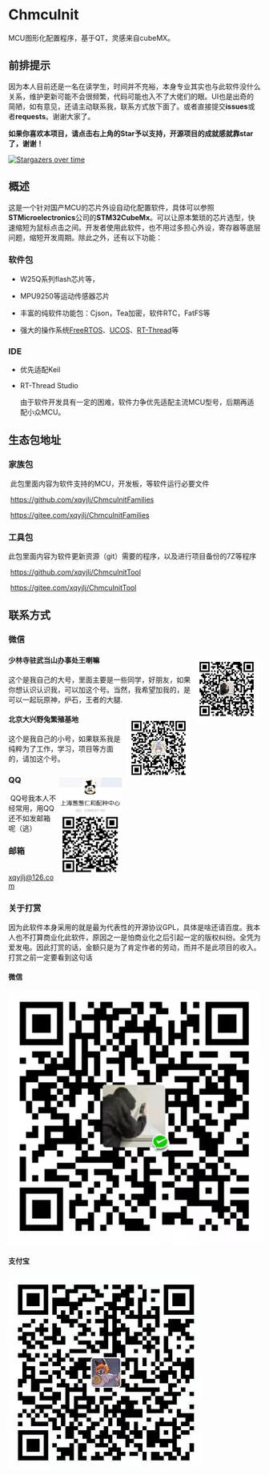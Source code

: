 # ChmcuInit

MCU图形化配置程序，基于QT，灵感来自cubeMX。

## 前排提示

​	因为本人目前还是一名在读学生，时间并不充裕，本身专业其实也与此软件没什么关系，维护更新可能不会很频繁，代码可能也入不了大佬们的眼。UI也是出奇的简陋，如有意见，还请主动联系我，联系方式放下面了。或者直接提交**issues**或者**requests**。谢谢大家了。

**如果你喜欢本项目，请点击右上角的Star予以支持，开源项目的成就感就靠star了，谢谢！**

[![Stargazers over time](https://starchart.cc/xqyjlj/ChmcuInit.svg)](https://starchart.cc/xqyjlj/ChmcuInit)

## 概述

​		这是一个针对国产MCU的芯片外设自动化配置软件，具体可以参照**STMicroelectronics**公司的**STM32CubeMx**。可以让原本繁琐的芯片选型，快速缩短为鼠标点击之间。开发者使用此软件，也不用过多担心外设，寄存器等底层问题，缩短开发周期。除此之外，还有以下功能：

### 软件包

- W25Q系列flash芯片等，

- MPU9250等运动传感器芯片

- 丰富的纯软件功能包：Cjson，Tea加密，软件RTC，FatFS等

- 强大的操作系统[FreeRTOS](https://freertos.org/)、[UCOS](https://www.micrium.com/rtos/kernels/)、[RT-Thread](https://www.rt-thread.org/)等

### IDE

- 优先适配Keil
- RT-Thread Studio

  由于软件开发具有一定的困难，软件力争优先适配主流MCU型号，后期再适配小众MCU。

## 生态包地址

### 家族包

​	此包里面内容为软件支持的MCU，开发板，等软件运行必要文件

​	https://github.com/xqyjlj/ChmcuInitFamilies

​	https://gitee.com/xqyjlj/ChmcuInitFamilies

### 工具包

​	此包里面内容为软件更新资源（git）需要的程序，以及进行项目备份的7Z等程序

​	https://github.com/xqyjlj/ChmcuInitTool

​	https://gitee.com/xqyjlj/ChmcuInitTool

## 联系方式

### 微信

#### 少林寺驻武当山办事处王喇嘛<img src="./assets/少林寺驻武当山办事处大神父王喇嘛.png" width=25% align=right hspace="5" vspace="5"/>

​	这个是我自己的大号，里面主要是一些同学，好朋友，如果你想认识认识我，可以加这个号。当然，我希望加我的，是可以一起玩原神，炉石，王者的大腿.











#### 北京大兴野兔繁殖基地<img src="./assets/北京大兴野兔繁殖基地.png" width=25% align=right hspace="5" vspace="5"/>

​	这个是我自己的小号，如果联系我是纯粹为了工作，学习，项目等方面的，请加这个号。















### QQ <img src="./assets/QQ.jpg" width=25% align=right hspace="5" vspace="5"/>

​	QQ号我本人不经常用，用QQ还不如发邮箱呢（逃）









### 邮箱

​	xqyjlj@126.com









### 关于打赏

​	因为此软件本身采用的就是最为代表性的开源协议GPL，具体是啥还请百度。我本人也不打算商业化此软件，原因之一是怕商业化之后引起一定的版权纠纷。全凭为爱发电。因此打赏的话，金额只是为了肯定作者的劳动，而并不是此项目的收入。打赏之前一定要看到这句话

#### 微信 

![微信收款码](./assets/微信收款码.png)

#### 支付宝

![支付宝收款码](./assets/支付宝收款码.png)